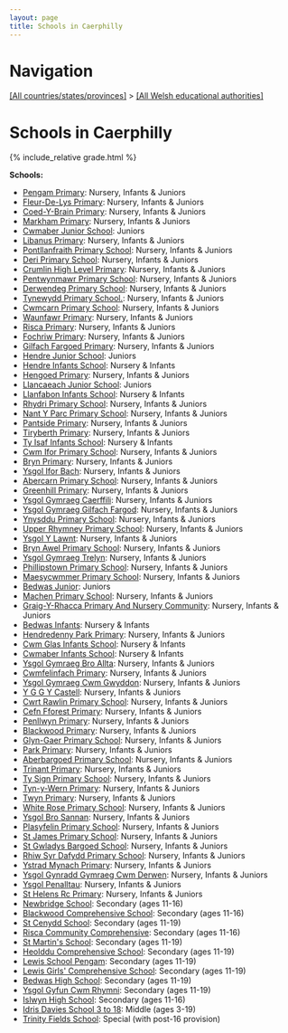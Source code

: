 ```yaml
---
layout: page
title: Schools in Caerphilly
---
```

# Navigation

[[All countries/states/provinces]](../..) > [[All Welsh educational authorities]](..)

# Schools in Caerphilly

{% include_relative grade.html %}

**Schools:**

- [Pengam Primary](Pengam_Primary): Nursery, Infants & Juniors
- [Fleur-De-Lys Primary](Fleur-De-Lys_Primary): Nursery, Infants & Juniors
- [Coed-Y-Brain Primary](Coed-Y-Brain_Primary): Nursery, Infants & Juniors
- [Markham Primary](Markham_Primary): Nursery, Infants & Juniors
- [Cwmaber Junior School](Cwmaber_Junior_School): Juniors
- [Libanus Primary](Libanus_Primary): Nursery, Infants & Juniors
- [Pontllanfraith Primary School](Pontllanfraith_Primary_School): Nursery, Infants & Juniors
- [Deri Primary School](Deri_Primary_School): Nursery, Infants & Juniors
- [Crumlin High Level Primary](Crumlin_High_Level_Primary): Nursery, Infants & Juniors
- [Pentwynmawr Primary School](Pentwynmawr_Primary_School): Nursery, Infants & Juniors
- [Derwendeg Primary School](Derwendeg_Primary_School): Nursery, Infants & Juniors
- [Tynewydd Primary School.](Tynewydd_Primary_School.): Nursery, Infants & Juniors
- [Cwmcarn Primary School](Cwmcarn_Primary_School): Nursery, Infants & Juniors
- [Waunfawr Primary](Waunfawr_Primary): Nursery, Infants & Juniors
- [Risca Primary](Risca_Primary): Nursery, Infants & Juniors
- [Fochriw Primary](Fochriw_Primary): Nursery, Infants & Juniors
- [Gilfach Fargoed Primary](Gilfach_Fargoed_Primary): Nursery, Infants & Juniors
- [Hendre Junior School](Hendre_Junior_School): Juniors
- [Hendre Infants School](Hendre_Infants_School): Nursery & Infants
- [Hengoed Primary](Hengoed_Primary): Nursery, Infants & Juniors
- [Llancaeach Junior School](Llancaeach_Junior_School): Juniors
- [Llanfabon Infants School](Llanfabon_Infants_School): Nursery & Infants
- [Rhydri Primary School](Rhydri_Primary_School): Nursery, Infants & Juniors
- [Nant Y Parc Primary School](Nant_Y_Parc_Primary_School): Nursery, Infants & Juniors
- [Pantside Primary](Pantside_Primary): Nursery, Infants & Juniors
- [Tiryberth Primary](Tiryberth_Primary): Nursery, Infants & Juniors
- [Ty Isaf Infants School](Ty_Isaf_Infants_School): Nursery & Infants
- [Cwm Ifor Primary School](Cwm_Ifor_Primary_School): Nursery, Infants & Juniors
- [Bryn Primary](Bryn_Primary): Nursery, Infants & Juniors
- [Ysgol Ifor Bach](Ysgol_Ifor_Bach): Nursery, Infants & Juniors
- [Abercarn Primary School](Abercarn_Primary_School): Nursery, Infants & Juniors
- [Greenhill Primary](Greenhill_Primary): Nursery, Infants & Juniors
- [Ysgol Gymraeg Caerffili](Ysgol_Gymraeg_Caerffili): Nursery, Infants & Juniors
- [Ysgol Gymraeg Gilfach Fargod](Ysgol_Gymraeg_Gilfach_Fargod): Nursery, Infants & Juniors
- [Ynysddu Primary School](Ynysddu_Primary_School): Nursery, Infants & Juniors
- [Upper Rhymney Primary School](Upper_Rhymney_Primary_School): Nursery, Infants & Juniors
- [Ysgol Y Lawnt](Ysgol_Y_Lawnt): Nursery, Infants & Juniors
- [Bryn Awel Primary School](Bryn_Awel_Primary_School): Nursery, Infants & Juniors
- [Ysgol Gymraeg Trelyn](Ysgol_Gymraeg_Trelyn): Nursery, Infants & Juniors
- [Phillipstown Primary School](Phillipstown_Primary_School): Nursery, Infants & Juniors
- [Maesycwmmer Primary School](Maesycwmmer_Primary_School): Nursery, Infants & Juniors
- [Bedwas Junior](Bedwas_Junior): Juniors
- [Machen Primary School](Machen_Primary_School): Nursery, Infants & Juniors
- [Graig-Y-Rhacca Primary And Nursery Community](Graig-Y-Rhacca_Primary_And_Nursery_Community): Nursery, Infants & Juniors
- [Bedwas Infants](Bedwas_Infants): Nursery & Infants
- [Hendredenny Park Primary](Hendredenny_Park_Primary): Nursery, Infants & Juniors
- [Cwm Glas Infants School](Cwm_Glas_Infants_School): Nursery & Infants
- [Cwmaber Infants School](Cwmaber_Infants_School): Nursery & Infants
- [Ysgol Gymraeg Bro Allta](Ysgol_Gymraeg_Bro_Allta): Nursery, Infants & Juniors
- [Cwmfelinfach Primary](Cwmfelinfach_Primary): Nursery, Infants & Juniors
- [Ysgol Gymraeg Cwm Gwyddon](Ysgol_Gymraeg_Cwm_Gwyddon): Nursery, Infants & Juniors
- [Y G G Y Castell](Y_G_G_Y_Castell): Nursery, Infants & Juniors
- [Cwrt Rawlin Primary School](Cwrt_Rawlin_Primary_School): Nursery, Infants & Juniors
- [Cefn Fforest Primary](Cefn_Fforest_Primary): Nursery, Infants & Juniors
- [Penllwyn Primary](Penllwyn_Primary): Nursery, Infants & Juniors
- [Blackwood Primary](Blackwood_Primary): Nursery, Infants & Juniors
- [Glyn-Gaer Primary School](Glyn-Gaer_Primary_School): Nursery, Infants & Juniors
- [Park Primary](Park_Primary): Nursery, Infants & Juniors
- [Aberbargoed Primary School](Aberbargoed_Primary_School): Nursery, Infants & Juniors
- [Trinant Primary](Trinant_Primary): Nursery, Infants & Juniors
- [Ty Sign Primary School](Ty_Sign_Primary_School): Nursery, Infants & Juniors
- [Tyn-y-Wern Primary](Tyn-y-Wern_Primary): Nursery, Infants & Juniors
- [Twyn Primary](Twyn_Primary): Nursery, Infants & Juniors
- [White Rose Primary School](White_Rose_Primary_School): Nursery, Infants & Juniors
- [Ysgol Bro Sannan](Ysgol_Bro_Sannan): Nursery, Infants & Juniors
- [Plasyfelin Primary School](Plasyfelin_Primary_School): Nursery, Infants & Juniors
- [St James Primary School](St_James_Primary_School): Nursery, Infants & Juniors
- [St Gwladys Bargoed School](St_Gwladys_Bargoed_School): Nursery, Infants & Juniors
- [Rhiw Syr Dafydd Primary School](Rhiw_Syr_Dafydd_Primary_School): Nursery, Infants & Juniors
- [Ystrad Mynach Primary](Ystrad_Mynach_Primary): Nursery, Infants & Juniors
- [Ysgol Gynradd Gymraeg Cwm Derwen](Ysgol_Gynradd_Gymraeg_Cwm_Derwen): Nursery, Infants & Juniors
- [Ysgol Penalltau](Ysgol_Penalltau): Nursery, Infants & Juniors
- [St Helens Rc Primary](St_Helens_Rc_Primary): Nursery, Infants & Juniors
- [Newbridge School](Newbridge_School): Secondary (ages 11-16)
- [Blackwood Comprehensive School](Blackwood_Comprehensive_School): Secondary (ages 11-16)
- [St Cenydd School](St_Cenydd_School): Secondary (ages 11-19)
- [Risca Community Comprehensive](Risca_Community_Comprehensive): Secondary (ages 11-16)
- [St Martin's School](St_Martin's_School): Secondary (ages 11-19)
- [Heolddu Comprehensive School](Heolddu_Comprehensive_School): Secondary (ages 11-19)
- [Lewis School Pengam](Lewis_School_Pengam): Secondary (ages 11-19)
- [Lewis Girls' Comprehensive School](Lewis_Girls'_Comprehensive_School): Secondary (ages 11-19)
- [Bedwas High School](Bedwas_High_School): Secondary (ages 11-19)
- [Ysgol Gyfun Cwm Rhymni](Ysgol_Gyfun_Cwm_Rhymni): Secondary (ages 11-19)
- [Islwyn High School](Islwyn_High_School): Secondary (ages 11-16)
- [Idris Davies School 3 to 18](Idris_Davies_School_3_to_18): Middle (ages 3-19)
- [Trinity Fields School](Trinity_Fields_School): Special (with post-16 provision)
